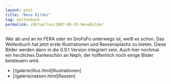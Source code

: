 ```yaml
---
layout: post
title: "Neue Bilder"
tag: weltenbuch
permalink: /Aktuelles/2007-06-01-NeueBilder
---
```



<p>Wer ab und an im FERA oder im GroFaFo unterwegs ist, wei&szlig; es schon. Das Weltenbuch hat jetzt erste Illustrationen und Rassensplashs zu bieten. Diese Bilder werden dann in die 0.9.1 Version integriert sein. Auch hier nochmal ein herzliches Dankesch&ouml;n an Neph, der hoffentlich noch einige Bilder beisteuern wird.</p>
<ul>
    <li>[/galerie/illus.html[Illustrationen]</li>
    <li>[/galerie/rassen.html[Rassen]</li>
</ul>
